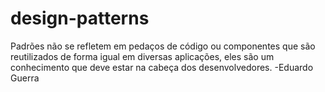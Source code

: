 # design-patterns

Padrões não se refletem em pedaços de código ou componentes que são reutilizados de forma igual em diversas aplicações, eles são um conhecimento que deve estar na cabeça dos desenvolvedores. -Eduardo Guerra
